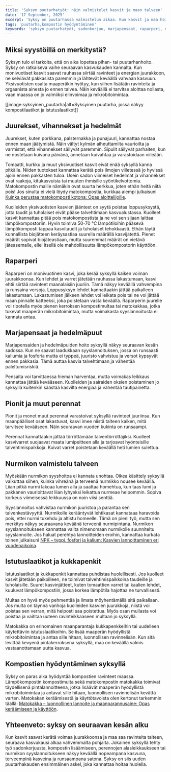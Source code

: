 ```yaml
---
title: 'Syksyn puutarhatyöt: näin valmistelet kasvit ja maan talveen'
date: '17 September, 2025'
excerpt: 'Syksy on puutarhassa valmistelun aikaa. Kun kasvit ja maa hoidetaan oikein, ne selviävät talvesta paremmin ja lähtevät keväällä vahvempaan kasvuun. Tässä oppaassa kerrotaan, miten hyötykasvit, marjapensaat, nurmikko ja perennat kannattaa hoitaa ennen pakkasia sekä miten lämpö- ja matokompostia voi hyödyntää syksyllä.'
tags: 'puutarha,kompostin hyödyntäminen'
keywords: 'syksyn puutarhatyöt, sadonkorjuu, marjapensaat, raparperi, nurmikko, istutuslaatikot, matokomposti, lämpökomposti, matokakka, syksy puutarhassa'
---
```


## Miksi syystöillä on merkitystä?

Syksyn tulo ei tarkoita, että on aika lopettaa pihan- tai puutarhanhoito. Syksy on ratkaiseva vaihe seuraavan kasvukauden kannalta. Kun monivuotiset kasvit saavat rauhassa siirtää ravinteet ja energian juurakkoon, ne selviävät pakkasista paremmin ja lähtevät keväällä vahvaan kasvuun. Yksivuotisten osalta maaperäkin hyötyy, kun siihen lisätään ravinteita ja orgaanista ainesta jo ennen talvea. Näin keväällä ei tarvitse aloittaa nollasta, vaan maassa on jo valmiiksi elinvoimaa ja mikrobitoimintaa.

[[image:syksyinen_puutarha|alt=Syksyinen puutarha, jossa näkyy kompostilaatikot ja istutuslaatikot]]

## Juurekset, vihannekset ja hedelmät

Juurekset, kuten porkkana, palsternakka ja punajuuri, kannattaa nostaa ennen maan jäätymistä. Näin vältyt kylmän aiheuttamilta vaurioilta ja varmistat, että vihannekset säilyvät paremmin. Sipulit säilyvät parhaiten, kun ne nostetaan kuivana päivänä, annetaan kuivahtaa ja varastoidaan viileään.

Tomaatti, kurkku ja muut yksivuotiset kasvit eivät enää syksyllä kanna pitkälle. Niiden tuotokset kannattaa kerätä pois ilmojen viiletessä jo hyvissä ajoin ennen pakkasten tuloa. Usein sadon viimeiset hedelmät ja vihannekset ovat raakoja, kitukasvuisia tai muuten ihmisille syöntikelvottomia. Matokompostin maille nämäkin ovat suurta herkkua, joten ethän heitä niitä pois! Jos sinulta ei vielä löydy matokompostia, kurkkaa aiempi julkaisuni [Kuinka perustaa matokomposti kotona: Opas aloittelijoille](https://luomuliero.fi/blogi/julkaisu/kuinka-perustaa-matokomposti-kotona-opas-aloittelijoille).

Kuolleiden yksivuotisten kasvien jäänteet on syytä poistaa loppusyksystä, jotta taudit ja tuholaiset eivät pääse talvehtimaan kasvualustassa. Kuolleet kasvit kannattaa pitää pois matokompostista ja ne voi sen sijaan laittaa lämpökompostoriin. Hyvin toimiva 50-70 °C lämpötiloihin pääsevä lämpökomposti tappaa kasvitaudit ja tuholaiset tehokkaasti. Ethän täytä kunnallista biojätteen keräysastiaa suurella määrällä kasvijätettä. Pienet määrät sopivat biojäteastiaan, mutta suuremmat määrät on vietävä jäteasemalle, ellei itsellä ole mahdollisuutta lämpökompostorin käyttöön.

## Raparperi

Raparperi on monivuotinen kasvi, joka kerää syksyllä kaiken voiman juurakkoonsa. Kun lehdet ja varret jätetään rauhassa lakastumaan, kasvi ehtii siirtää ravinteet maanalaisiin juuriin. Tämä näkyy keväällä vahvempina ja runsaina versoja. Loppusyksyn lehdet kannattaakin jättää paikalleen lakastumaan. Lakastumisen jälkeen lehdet voi leikata pois tai ne voi jättää maan pinnalle katteeksi, joka poistetaan vasta keväällä. Raparperin juurelle voi ripotella myös pienen kerroksen kompostimultaa tai matokakkaa, jotka tukevat maaperän mikrobitoimintaa, mutta voimakasta syyslannoitusta ei kannata antaa.

## Marjapensaat ja hedelmäpuut

Marjapensaiden ja hedelmäpuiden hoito syksyllä näkyy seuraavan kesän sadossa. Kun ne saavat laadukkaan syyslannoituksen, jossa on runsaasti kaliumia ja fosforia mutta ei typpeä, juuristo vahvistuu ja versot kypsyvät ennen pakkasia. Tämä auttaa kasvia talvehtimaan ja vähentää paleltumisriskiä.

Pensaita voi tarvittaessa hieman harventaa, mutta voimakas leikkaus kannattaa jättää kevääseen. Kuolleiden ja sairaiden oksien poistaminen jo syksyllä kuitenkin säästää kasvilta energiaa ja vähentää tautipainetta.

## Pionit ja muut perennat

Pionit ja monet muut perennat varastoivat syksyllä ravinteet juuriinsa. Kun maanpäälliset osat lakastuvat, kasvi imee niistä talteen kaiken, mitä tarvitsee kevääseen. Näin seuraavan vuoden kukinta on runsaampi.

Perennat kannattaakin jättää törröttämään talventörröttäjiksi. Kuolleet kasvivarret suojaavat maata lumipeitteen alla ja tarjoavat hyönteisille talvehtimispaikkoja. Kuivat varret poistetaan keväällä heti lumien sulettua.

## Nurmikon valmistelu talveen

Myöskään nurmikon syyshoitoa ei kannata unohtaa. Oikea käsittely syksyllä vaikuttaa siihen, kuinka vihreänä ja terveenä nurmikko nousee keväällä. Liian pitkä nurmi lakoaa lumen alla ja saattaa homehtua, kun taas lumi ja pakkanen vaurioittavat liian lyhyeksi leikattua nurmeae helpommin. Sopiva korkeus viimeisessä leikkuussa on noin viisi senttiä.

Syyslannoitus vahvistaa nurmikon juuristoa ja parantaa sen talvenkestävyyttä. Nurmikolle kerääntyvät lehtikasat kannataaa haravoida pois, ettei nurmi tukehdu ja altistu homeelle. Tämä on pieni työ, mutta sen merkitys näkyy seuraavana keväänä terveenä nurmipintana. Nurmikon syyslannoitukseen kannattaa valita nimenomaan nurmikolle suunniteltu syyslannoite. Jos haluat perehtyä lannoitteiden eroihin, kannattaa kurkata toinen julkaisuni [NPK – typpi, fosfori ja kalium: Kasvien lannoittaminen eri vuodenaikoina](https://luomuliero.fi/blogi/julkaisu/npk-typpi-fosfori-kalium-kasvien-lannoittaminen-eri-vuodenaikoina).

## Istutuslaatikot ja kukkapenkit

Istutuslaatikot ja kukkapenkit kannattaa puhdistaa huolellisesti. Jos kuolleet kasvit jätetään paikoilleen, ne toimivat talvehtimispaikkoina taudeille ja tuholaisille. Suuret kasvinjätteet, kuten tomaattien varret tai kaalien lehdet, kuuluvat lämpökompostiin, jossa korkea lämpötila hajottaa ne turvallisesti.

Multaa on hyvä myös pehmentää ja ilmata möyhentämällä sitä paikallaan. Jos multa on täynnä vanhoja kuolleiden kasvien juurakkoja, niistä voi poistaa sen verran, mitä helposti saa poistettua. Myös osan mullasta voi poistaa ja vaihtaa uuteen ravinteikkaaseen multaan jo syksyllä.

Matokakka on erinomainen maanparantaja kukkapenkkeihin tai uudelleen käytettäviin istutuslaatikoihin. Se lisää maaperän hyödyllistä mikrobitoimintaa ja antaa sille hitaan, luonnollisen ravinnelisän. Kun sitä levittää kevyenä pintakerroksena syksyllä, maa on keväällä valmis vastaanottamaan uutta kasvua.

## Kompostien hyödyntäminen syksyllä

Syksy on paras aika hyödyntää kompostien ravinteet maassa. Lämpökompostin kompostimulta sekä matokompostin matokakka toimivat täydellisenä pintalannoitteena, jotka lisäävät maaperän hyödyllistä mikrobitoimintaa ja antavat sille hitaan, luonnollisen ravinnelisän kevättä varten. Matokakan keräämisestä ja käyttötavoista olen kertonut tarkemmin täällä: [Matokakka – luonnollinen lannoite ja maanparannusaine: Opas keräämiseen ja käyttöön](https://www.luomuliero.fi/blogi/julkaisu/matokakka-luonnollinen-lannoite-opas-aloittelijoille).

## Yhteenveto: syksy on seuraavan kesän alku

Kun kasvit saavat kerätä voimaa juurakkoonsa ja maa saa ravinteita talteen, seuraava kasvukausi alkaa vahvemmalta pohjalta. Jokainen syksyllä tehty työ sadonkorjuusta, kompostin lisäämiseen, perennojen alasleikkaukseen tai nurmikon syyslannoitukseen näkyy keväällä nopeampana kasvuna, terveempinä kasveina ja runsaampana satona. Syksy on siis uuden puutarhakauden ensimmäinen askel, joka kannattaa hoitaa huolella.
